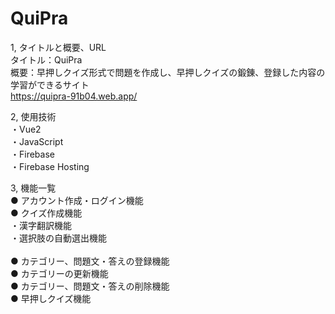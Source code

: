 # QuiPra

1, タイトルと概要、URL<br>
タイトル：QuiPra<br>
概要：早押しクイズ形式で問題を作成し、早押しクイズの鍛錬、登録した内容の学習ができるサイト<br>
https://quipra-91b04.web.app/<br>

2, 使用技術<br>
・Vue2<br>
・JavaScript<br>
・Firebase<br>
・Firebase Hosting<br>

3, 機能一覧<br>
● アカウント作成・ログイン機能<br>
● クイズ作成機能<br>
  ・漢字翻訳機能<br>
  ・選択肢の自動選出機能<br>
  <br>
● カテゴリー、問題文・答えの登録機能<br>
● カテゴリーの更新機能<br>
● カテゴリー、問題文・答えの削除機能<br>
● 早押しクイズ機能<br>

